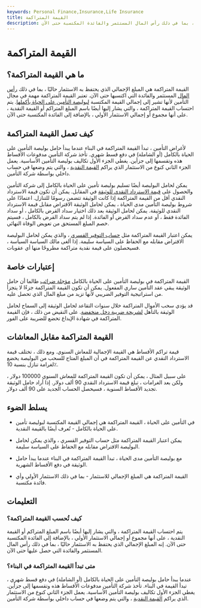 ```yaml
---
keywords: Personal Finance,Insurance,Life Insurance
title: القيمة المتراكمة
description: القيمة المتراكمة هي إجمالي المبلغ الذي يحتفظ به الاستثمار حاليًا ، بما في ذلك رأس المال المستثمر والفائدة المكتسبة حتى الآن.
---
```


# القيمة المتراكمة
## ما هي القيمة المتراكمة؟

القيمة المتراكمة هي المبلغ الإجمالي الذي يحتفظ به الاستثمار حاليًا ، بما في ذلك [رأس المال](/capital) المستثمر والفائدة التي اكتسبها حتى الآن. تعتبر القيمة المتراكمة مهمة في مجال التأمين لأنها تشير إلى إجمالي القيمة المكتسبة [لبوليصة التأمين على الحياة بأكملها](/wholelife). يتم احتساب القيمة المتراكمة ، والتي يشار إليها أيضًا باسم المبلغ المتراكم أو القيمة النقدية ، على أنها مجموع أو إجمالي الاستثمار الأولي ، بالإضافة إلى الفائدة المكتسبة حتى الآن.

## كيف تعمل القيمة المتراكمة

لأغراض التأمين ، تبدأ القيمة المتراكمة في البناء عندما يبدأ حامل بوليصة التأمين على الحياة بالكامل (أو الشاملة) في دفع قسط شهري. تأخذ شركة التأمين مدفوعات الأقساط هذه وتقسمها إلى جزأين. يغطي الجزء الأول تكاليف بوليصة التأمين الأساسية. يعمل الجزء الثاني كنوع من الاستثمار الذي يراكم [القيمة النقدية](/cash-value-life-insurance) ، والتي يتم وضعها في حساب داخلي بواسطة شركة التأمين.

يمكن لحامل البوليصة أيضًا تسليم بوليصة تأمين على الحياة بالكامل إلى شركة التأمين والحصول على [قيمة الاسترداد النقدي للوثيقة](/cashsurrendervalue) في المقابل. يمكن أن تكون قيمة الاسترداد النقدي أقل من القيمة المتراكمة إذا كانت الوثيقة تتضمن رسومًا للتنازل. اعتمادًا على شروط بوليصة التأمين مدى الحياة ، يمكن لحامل الوثيقة الاقتراض مقابل قيمة الاسترداد النقدي للوثيقة. يمكن لحامل الوثيقة بعد ذلك اختيار سداد القرض بالكامل ، أو سداد الفائدة فقط ، أو عدم سداد القرض أو الفائدة. إذا لم يتم سداد القرض بالكامل ، فسيتم خصم المبلغ المستحق من تعويض الوفاة النهائي.

يمكن اعتبار القيمة المتراكمة مثل [حساب التوفير القسري](/savingsaccount) ، والذي يمكن لحامل البوليصة الاقتراض مقابله مع الحفاظ على السياسة سليمة. إذا ألغى مالك السياسة السياسة ، فسيحصلون على قيمة نقدية متراكمة مطروحًا منها أي عقوبات.

## إعتبارات خاصة

القيمة المتراكمة في بوليصة التأمين على الحياة بالكامل [مؤجلة ضرائب](/taxdeferred) طالما أن حامل الوثيقة يبقي عقد التأمين ساري المفعول. يمكن أن تكون القيمة المتراكمة جزءًا لا يتجزأ من استراتيجية التوفير الضريبي لأنها تزيد من مبلغ المال الذي تحصل عليه.

قد يؤدي سحب الأموال المتراكمة خلال سنوات التقاعد لحامل الوثيقة إلى السماح لحامل الوثيقة بالتأهل [لشريحة ضريبة دخل منخفضة](/taxbracket). على النقيض من ذلك ، فإن القيمة المتراكمة في شهادة الإيداع تخضع للضريبة على الفور.

## القيمة المتراكمة مقابل المعاشات

قيمة تراكم الأقساط هي القيمة الإجمالية للمعاش السنوي. ومع ذلك ، تختلف قيمة الاسترداد النقدي عن القيمة المتراكمة في أن المبلغ المتاح للسحب من البوليصة يخضع لغرامة تنازل بنسبة 10٪.

على سبيل المثال ، يمكن أن تكون القيمة المتراكمة للمعاش السنوي 100000 دولار ، ولكن بعد الغرامات ، تبلغ قيمة الاسترداد النقدي 90 ألف دولار. إذا أراد حامل الوثيقة تجديد الأقساط السنوية ، فسيحصل الحساب الجديد على 90 ألف دولار.

## يسلط الضوء

- في التأمين على الحياة ، القيمة المتراكمة هي إجمالي القيمة المكتسبة لبوليصة تأمين على الحياة بالكامل - تُعرف أيضًا بالقيمة النقدية.

- يمكن اعتبار القيمة المتراكمة مثل حساب التوفير القسري ، والذي يمكن لحامل البوليصة الاقتراض مقابله مع الحفاظ على السياسة سليمة.

- مع بوليصة التأمين مدى الحياة ، تبدأ القيمة المتراكمة في البناء عندما يبدأ حامل الوثيقة في دفع الأقساط الشهرية.

- القيمة المتراكمة هي المبلغ الإجمالي للاستثمار - بما في ذلك الاستثمار الأولي وأي فائدة مكتسبة.

## التعليمات

### كيف تُحسب القيمة المتراكمة؟

يتم احتساب القيمة المتراكمة ، والتي يشار إليها أيضًا باسم المبلغ المتراكم أو القيمة النقدية ، على أنها مجموع أو إجمالي الاستثمار الأولي ، بالإضافة إلى الفائدة المكتسبة حتى الآن. إنه المبلغ الإجمالي الذي يحتفظ به الاستثمار حاليًا ، بما في ذلك رأس المال المستثمر والفائدة التي حصل عليها حتى الآن.

### متى تبدأ القيمة المتراكمة في البناء؟

عندما يبدأ حامل بوليصة التأمين على الحياة بالكامل (أو الشاملة) في دفع قسط شهري ، تبدأ القيمة في البناء. تأخذ شركة التأمين مدفوعات الأقساط هذه وتقسمها إلى جزأين. يغطي الجزء الأول تكاليف بوليصة التأمين الأساسية. يعمل الجزء الثاني كنوع من الاستثمار الذي يراكم [القيمة النقدية](/cash-value-life-insurance) ، والتي يتم وضعها في حساب داخلي بواسطة شركة التأمين.

